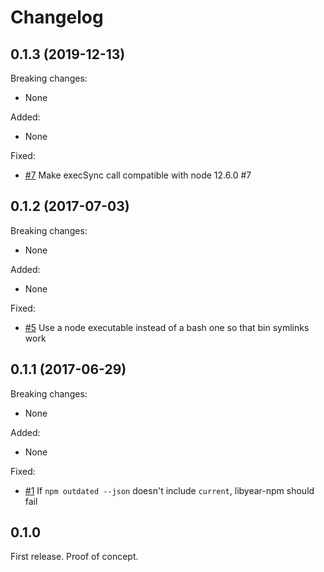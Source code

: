 # Changelog

## 0.1.3 (2019-12-13)

Breaking changes:

- None

Added:

- None

Fixed:

- [#7](https://github.com/jaredbeck/libyear-npm/pull/7)
  Make execSync call compatible with node 12.6.0 #7

## 0.1.2 (2017-07-03)

Breaking changes:

- None

Added:

- None

Fixed:

- [#5](https://github.com/jaredbeck/libyear-npm/pull/5)
  Use a node executable instead of a bash one so that bin symlinks work

## 0.1.1 (2017-06-29)

Breaking changes:

- None

Added:

- None

Fixed:

- [#1](https://github.com/jaredbeck/libyear-npm/issues/1)
  If `npm outdated --json` doesn't include `current`, libyear-npm should fail

## 0.1.0

First release. Proof of concept.
